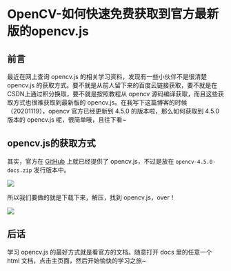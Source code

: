 # OpenCV-如何快速免费获取到官方最新版的opencv.js

## 前言
最近在网上查询 opencv.js 的相关学习资料，发现有一些小伙伴不是很清楚 opencv.js 的获取方式。要不就是从前人留下来的百度云链接获取，要不就是在CSDN上通过积分换取，要不就是按照教程从 opencv 源码编译获取，而且这些获取方式也很难获取到最新版的 opencv.js。在我写下这篇博客的时候（20201119），opencv 官方已经更新到 4.5.0 的版本啦，那么如何获取到 4.5.0 版本的 opencv.js 呢，很简单哦，且往下看~

## opencv.js的获取方式

其实，官方在 [GitHub](https://github.com/opencv/opencv/releases) 上就已经提供了 opencv.js，不过是放在 `opencv-4.5.0-docs.zip` 发行版本中。

![](https://cdn.jsdelivr.net/gh/ylsislove/image-home/test/20201119234220.png)

所以我们要做的就是下载下来，解压，找到 opencv.js，over！

![](https://cdn.jsdelivr.net/gh/ylsislove/image-home/test/20201119194224.png)

## 后话
学习 opencv.js 的最好方式就是看官方的文档。随意打开 docs 里的任意一个 html 文档，点击主页面，然后开始愉快的学习之旅~
